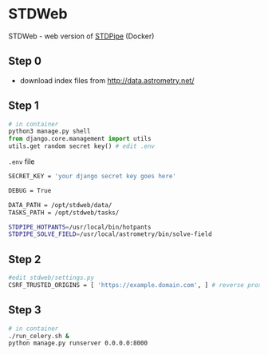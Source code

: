 # STDWeb

STDWeb - web version of [STDPipe](https://github.com/karpov-sv/stdpipe) (Docker)

## Step 0

- download index files from http://data.astrometry.net/

## Step 1
```python
# in container
python3 manage.py shell
from django.core.management import utils
utils.get random secret key() # edit .env
```

`.env` file
```bash
SECRET_KEY = 'your django secret key goes here'

DEBUG = True

DATA_PATH = /opt/stdweb/data/
TASKS_PATH = /opt/stdweb/tasks/

STDPIPE_HOTPANTS=/usr/local/bin/hotpants
STDPIPE_SOLVE_FIELD=/usr/local/astrometry/bin/solve-field
```
## Step 2
```bash
#edit stdweb/settings.py
CSRF_TRUSTED_ORIGINS = [ 'https://example.domain.com', ] # reverse proxy 
```

## Step 3
```bash
# in container
./run_celery.sh &
python manage.py runserver 0.0.0.0:8000
```

